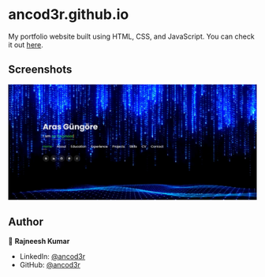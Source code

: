 # ancod3r.github.io

My portfolio website built using HTML, CSS, and JavaScript. You can check it out [here](https://ancod3r.github.io).



## Screenshots

<p float="center">
    <img src="https://github.com/ancod3r/ancod3r.github.io/blob/main/Screenshots/1.jpg" width="800">
</p>



## Author

👤 **Rajneesh Kumar**

* LinkedIn: [@ancod3r](https://www.linkedin.com/in/ancod3r)
* GitHub: [@ancod3r](https://github.com/ancod3r)
